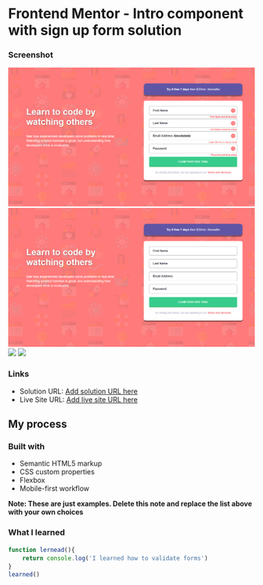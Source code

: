 # Frontend Mentor - Intro component with sign up form solution

### Screenshot

![](./screenshots/actived-status.PNG)
![](./screenshots/desktop.PNG)
![](./screenshots/mobile1.PNG.PNG)
![](./screenshots/mobile2.PNG.PNG)


### Links

- Solution URL: [Add solution URL here](https://your-solution-url.com)
- Live Site URL: [Add live site URL here](https://your-live-site-url.com)

## My process

### Built with

- Semantic HTML5 markup
- CSS custom properties
- Flexbox
- Mobile-first workflow


**Note: These are just examples. Delete this note and replace the list above with your own choices**

### What I learned


```js
function lernead(){
    return console.log('I learned how to validate forms')
}
learned()
```

